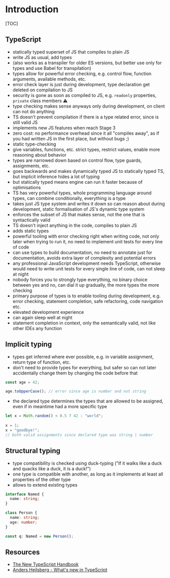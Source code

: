 # Introduction

[TOC]

<!-- ToDo: Clean up --> 

## TypeScript

- statically typed superset of JS that compiles to plain JS
- write JS as usual, add types
- (also works as a transpiler for older ES versions, but better use only for types and use Babel for transpilation)
- types allow for powerful error checking, e.g. control flow, function arguments, available methods, etc.
- error check layer is just during development, type declaration get deleted on compilation to JS
- security is gone as soon as compiled to JS, e.g. `readonly` properties, `private` class members ⚠️
- type checking makes sense anyways only during development, on client can not do anything
- TS doesn't prevent compilation if there is a type related error, since is still valid JS
- implements new JS features when reach Stage 3
- zero cost: no performance overhead since it all "compiles away", as if you had written JS in the first place, but without bugs ;)
- static type-checking
- give variables, functions, etc. strict types, restrict values, enable more reasoning about behavior
- types are narrowed down based on control flow, type guards, assignments, etc.
- goes backwards and makes dynamically typed JS to statically typed TS, but implicit inference hides a lot of typing
- but statically typed means engine can run it faster because of optimisations
- TS has very powerful types, whole programming language around types, can combine conditionally, everything is a type
- takes just JS type system and writes it down so can reason about during development, static formalisation of JS's dynamic type system
- enforces the subset of JS that makes sense, not the one that is syntactically valid
- TS doesn't inject anything in the code, compiles to plain JS
- adds static types
- powerful tooling with error checking right when writing code, not only later when trying to run it, no need to implement unit tests for every line of code
- can use types to build documentation, no need to annotate just for documentation, avoids extra layer of complexity and potential errors
- any professional JavaScript development needs TypeScript, otherwise would need to write unit tests for every single line of code, can not sleep at night
- nobody forces you to strongly type everything, no binary choice between yes and no, can dial it up gradually, the more types the more checking
- primary purpose of types is to enable tooling during development, e.g. error checking, statement completion, safe refactoring, code navigation etc.
- elevated development experience
- can again sleep well at night
- statement completion in context, only the semantically valid, not like other IDEs any function

## Implicit typing

- types get inferred where ever possible, e.g. in variable assignment, return type of function, etc.
- don't need to provide types for everything, but safer so can not later accidentally change them by changing the code before that

```typescript
const age = 42;

age.toUpperCase(); // error since age is number and not string
```

- the declared type determines the types that are allowed to be assigned, even if in meantime had a more specific type

```typescript
let x = Math.random() < 0.5 ? 42 : "world";
    
x = 1;            
x = "goodbye!";
// both valid assignments since declared type was string | number
```

## Structural typing

- type compatibility is checked using duck-typing ("If it walks like a duck and quacks like a duck, it is a duck!")
- one type is compatible with another, as long as it implements at least all properties of the other type
- allows to extend existing types

```typescript
interface Named {
  name: string;
}

class Person {
  name: string;
  age: number;
}

const q: Named = new Person();
```

## Resources

- [The New TypeScript Handbook](https://github.com/microsoft/TypeScript-New-Handbook)
- [Anders Hejlsberg - What's new in TypeScript](https://channel9.msdn.com/Events/Speakers/Anders-Hejlsberg)